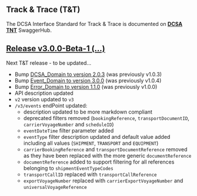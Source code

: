 ## Track & Trace (T&T)

The DCSA Interface Standard for Track & Trace is documented on [**DCSA TNT**](https://app.swaggerhub.com/apis/dcsaorg/DCSA_TNT) SwaggerHub.

<a name="v300"></a>[Release v3.0.0-Beta-1 (...)](https://app.swaggerhub.com/apis-docs/dcsaorg/DCSA_TNT/3.0.0-Beta-1)
---
Next T&T release - to be updated...

- Bump [DCSA_Domain to version 2.0.3](https://github.com/dcsaorg/DCSA-OpenAPI/tree/master/domain/dcsa#v203) (was previously v1.0.3)
- Bump [Event_Domain to version 3.0.0](https://github.com/dcsaorg/DCSA-OpenAPI/tree/master/domain/event#v300) (was previously v1.0.4)
- Bump [Error_Domain to version 1.1.0](https://github.com/dcsaorg/DCSA-OpenAPI/tree/master/domain/error#v110) (was previously v1.0.0)
- API description updated
- `v2` version updated to `v3`
- `/v3/events` endPoint updated:
  - description updated to be more markdown compliant
  - deprecated filters removed (`bookingReference`, `transportDocumentID`, `carrierVoyageNumber` and `scheduleID`)
  - `eventDateTime` filter parameter added
  - `eventType` filter description updated and default value added including all values (`SHIPMENT`, `TRANSPORT` and `EQUIPMENT`)
  - `carrierBookingReference` and `transportDocumentReference` removed as they have been replaced with the more generic `documentReference`
  - `documentReference` added to support filtering for all references belonging to `shipmentEventTypeCodes`
  - `transportCallID` replaced with `transportCallReference`
  - `exportVoyageNumber` replaced with `carrierExportVoyageNumber` and `universalVoyageReference`
